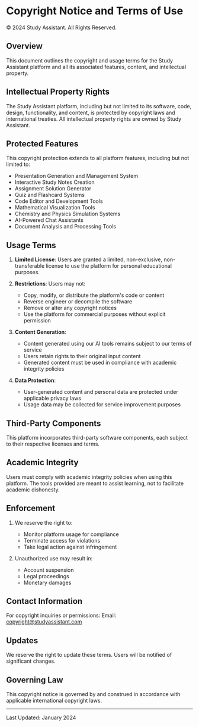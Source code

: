 # Copyright Notice and Terms of Use

© 2024 Study Assistant. All Rights Reserved.

## Overview
This document outlines the copyright and usage terms for the Study Assistant platform and all its associated features, content, and intellectual property.

## Intellectual Property Rights
The Study Assistant platform, including but not limited to its software, code, design, functionality, and content, is protected by copyright laws and international treaties. All intellectual property rights are owned by Study Assistant.

## Protected Features
This copyright protection extends to all platform features, including but not limited to:
- Presentation Generation and Management System
- Interactive Study Notes Creation
- Assignment Solution Generator
- Quiz and Flashcard Systems
- Code Editor and Development Tools
- Mathematical Visualization Tools
- Chemistry and Physics Simulation Systems
- AI-Powered Chat Assistants
- Document Analysis and Processing Tools

## Usage Terms
1. **Limited License**: Users are granted a limited, non-exclusive, non-transferable license to use the platform for personal educational purposes.

2. **Restrictions**: Users may not:
   - Copy, modify, or distribute the platform's code or content
   - Reverse engineer or decompile the software
   - Remove or alter any copyright notices
   - Use the platform for commercial purposes without explicit permission

3. **Content Generation**:
   - Content generated using our AI tools remains subject to our terms of service
   - Users retain rights to their original input content
   - Generated content must be used in compliance with academic integrity policies

4. **Data Protection**:
   - User-generated content and personal data are protected under applicable privacy laws
   - Usage data may be collected for service improvement purposes

## Third-Party Components
This platform incorporates third-party software components, each subject to their respective licenses and terms.

## Academic Integrity
Users must comply with academic integrity policies when using this platform. The tools provided are meant to assist learning, not to facilitate academic dishonesty.

## Enforcement
1. We reserve the right to:
   - Monitor platform usage for compliance
   - Terminate access for violations
   - Take legal action against infringement

2. Unauthorized use may result in:
   - Account suspension
   - Legal proceedings
   - Monetary damages

## Contact Information
For copyright inquiries or permissions:
Email: copyright@studyassistant.com

## Updates
We reserve the right to update these terms. Users will be notified of significant changes.

## Governing Law
This copyright notice is governed by and construed in accordance with applicable international copyright laws.

---
Last Updated: January 2024